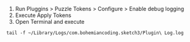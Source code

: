 1) Run Pluggins > Puzzle Tokens > Configure > Enable debug logging
2) Execute Apply Tokens
3) Open Terminal and execute 

``tail -f ~/Library/Logs/com.bohemiancoding.sketch3/Plugin\ Log.log``
